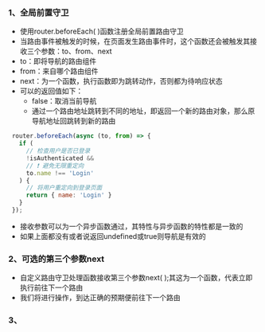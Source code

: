 ### 1、全局前置守卫
+ 使用router.beforeEach( )函数注册全局前置路由守卫
+ 当路由事件被触发的时候，在页面发生路由事件时，这个函数还会被触发其接收三个参数：to、from、next
+ to：即将导航的路由组件
+ from：来自哪个路由组件
+ next：为一个函数，执行函数即为跳转动作，否则都为待响应状态
+ 可以的返回值如下：
	+ false：取消当前导航
	+ 通过一个路由地址跳转到不同的地址，即返回一个新的路由对象，那么原导航地址回跳转到新的路由
```js
 router.beforeEach(async (to, from) => {
   if (
     // 检查用户是否已登录
     !isAuthenticated &&
     // ❗️ 避免无限重定向
     to.name !== 'Login'
   ) {
     // 将用户重定向到登录页面
     return { name: 'Login' }
   }
 });
```
+ 接收参数可以为一个异步函数通过，其特性与异步函数的特性都是一致的
+ 如果上面都没有或者说返回undefined或true则导航是有效的
### 2、可选的第三个参数next
+ 自定义路由守卫处理函数接收第三个参数next( );其这为一个函数，代表立即执行前往下一个路由
+ 我们将进行操作，到达正确的预期便前往下一个路由
### 3、